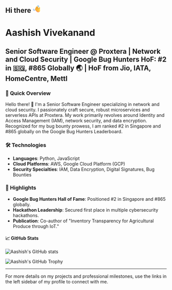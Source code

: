 ## Hi there <img src="https://raw.githubusercontent.com/aashishvanand/aashishvanand/main/Waving%20Hand.png" alt="Waving Hand" width="25" height="25" />

# Aashish Vivekanand
## Senior Software Engineer @ Proxtera | Network and Cloud Security | Google Bug Hunters HoF: #2 in 🇸🇬, #865 Globally 🌏 | HoF from Jio, IATA, HomeCentre, Mettl

### 🎯 Quick Overview
Hello there! 👋 I'm a Senior Software Engineer specializing in network and cloud security. I passionately craft secure, robust microservices and serverless APIs at Proxtera. My work primarily revolves around Identity and Access Management (IAM), network security, and data encryption. Recognized for my bug bounty prowess, I am ranked #2 in Singapore and #865 globally on the Google Bug Hunters Leaderboard.

### 🛠️ Technologies
- **Languages**: Python, JavaScript
- **Cloud Platforms**: AWS, Google Cloud Platform (GCP)
- **Security Specialties**: IAM, Data Encryption, Digital Signatures, Bug Bounties

### 🌟 Highlights
- **Google Bug Hunters Hall of Fame**: Positioned #2 in Singapore and #865 globally.
- **Hackathon Leadership**: Secured first place in multiple cybersecurity hackathons.
- **Publication**: Co-author of "Inventory Transparency for Agricultural Produce through IoT."

#### 📈 GitHub Stats
![Aashish's GitHub stats](https://github-readme-stats.vercel.app/api?username=aashishvanand&show_icons=true&theme=transparent&rank_icon=percentile&icon_color=fff&text_color=9f9f9f&title_color=fff)

![Aashish's GitHub Trophy](https://github-profile-trophy.vercel.app/?username=aashishvanand)

---

For more details on my projects and professional milestones, use the links in the left sidebar of my profile to connect with me.



<!--
**aashishvanand/aashishvanand** is a ✨ _special_ ✨ repository because its `README.md` (this file) appears on your GitHub profile.

Here are some ideas to get you started:

- 🔭 I’m currently working on ...
- 🌱 I’m currently learning ...
- 👯 I’m looking to collaborate on ...
- 🤔 I’m looking for help with ...
- 💬 Ask me about ...
- 📫 How to reach me: ...
- 😄 Pronouns: ...
- ⚡ Fun fact: ...
-->
